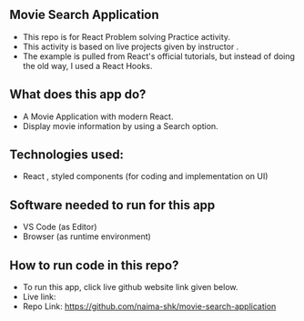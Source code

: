 ## Movie Search Application
- This repo is for React Problem solving Practice activity.
- This activity is based on  live projects given by instructor .
- The example is pulled from React's official tutorials, but instead of doing the old way, I used a React Hooks.


## What does this app do?
- A Movie Application with modern React. 
- Display movie information by using a Search option.
## Technologies used:
- React , styled components (for coding and implementation on UI)
## Software needed to run for this app
- VS Code (as Editor)
- Browser (as runtime environment)
## How to run code in this repo?
- To run this app, click live github website link given below.
- Live link:
- Repo Link: https://github.com/naima-shk/movie-search-application

